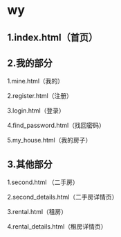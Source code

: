 # wy

## 1.index.html（首页）

## 2.我的部分

1.mine.html（我的）

2.register.html（注册）

3.login.html（登录）

4.find_password.html（找回密码）

5.my_house.html（我的房子）

## 3.其他部分

1.second.html （二手房）

2.second_details.html（二手房详情页）

3.rental.html（租房）

4.rental_details.html（租房详情页）